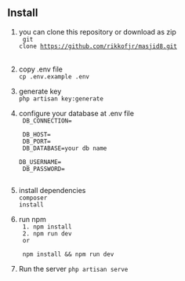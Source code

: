 
## Install 

1. you can clone this repository or download as zip<br/>
    <code>
        git clone https://github.com/rikkofjr/masjid8.git
    </code>
    <br/>
2. copy .env file <br/>
    <code>cp .env.example .env</code> <br/>
3. generate key <br/>
    <code>php artisan key:generate</code> <br/>

4. configure your database at .env file <br/>
    <code>
    DB_CONNECTION= <br/>
    DB_HOST= <br/>
    DB_PORT= <br/>
    DB_DATABASE=your db name <br/>
    DB_USERNAME= <br/>
    DB_PASSWORD= <br/>
    </code><br/>

5. install dependencies <br/>
    <code>composer install</code><br/>
6. run npm <br/>
    <code>
        1. npm install <br/>
        2. npm run dev <br/>
        or <br/>
        npm install && npm run dev 
    </code>
7. Run the server
    <code>php artisan serve</code>